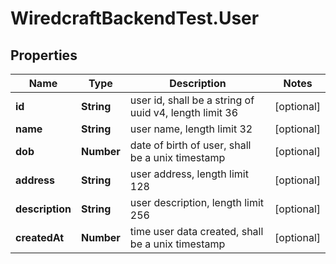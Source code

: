 # WiredcraftBackendTest.User

## Properties
Name | Type | Description | Notes
------------ | ------------- | ------------- | -------------
**id** | **String** | user id, shall be a string of uuid v4, length limit 36 | [optional] 
**name** | **String** | user name, length limit 32 | [optional] 
**dob** | **Number** | date of birth of user, shall be a unix timestamp | [optional] 
**address** | **String** | user address, length limit 128 | [optional] 
**description** | **String** | user description, length limit 256 | [optional] 
**createdAt** | **Number** | time user data created, shall be a unix timestamp | [optional] 


